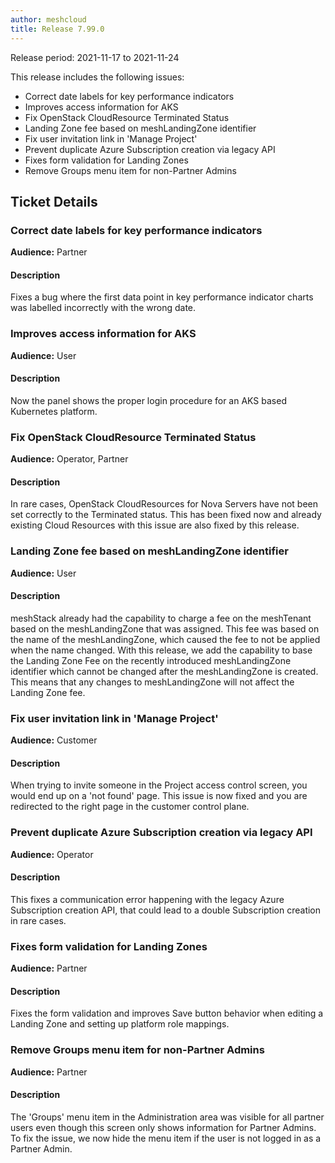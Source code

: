 ```yaml
---
author: meshcloud
title: Release 7.99.0
---
```


Release period: 2021-11-17 to 2021-11-24

This release includes the following issues:
* Correct date labels for key performance indicators
* Improves access information for AKS
* Fix OpenStack CloudResource Terminated Status
* Landing Zone fee based on meshLandingZone identifier
* Fix user invitation link in 'Manage Project'
* Prevent duplicate Azure Subscription creation via legacy API
* Fixes form validation for Landing Zones
* Remove Groups menu item for non-Partner Admins
<!--truncate-->

## Ticket Details
### Correct date labels for key performance indicators
**Audience:** Partner


#### Description
Fixes a bug where the first data point in key performance indicator charts was labelled incorrectly with the wrong date.

### Improves access information for AKS
**Audience:** User


#### Description
Now the panel shows the proper login procedure for an AKS based Kubernetes platform.

### Fix OpenStack CloudResource Terminated Status
**Audience:** Operator, Partner


#### Description
In rare cases, OpenStack CloudResources for Nova Servers have not been set correctly to the Terminated status.
This has been fixed now and already existing Cloud Resources with this issue are also fixed by this release.

### Landing Zone fee based on meshLandingZone identifier
**Audience:** User


#### Description
meshStack already had the capability to charge a fee on the meshTenant based on the meshLandingZone that was assigned.
This fee was based on the name of the meshLandingZone, which caused the fee to not be applied when the name changed.
With this release, we add the capability to base the Landing Zone Fee on the recently introduced meshLandingZone
identifier which cannot be changed after the meshLandingZone is created. This means that any changes to meshLandingZone
will not affect the Landing Zone fee.

### Fix user invitation link in 'Manage Project'
**Audience:** Customer


#### Description
When trying to invite someone in the Project access control screen, you would end up on a 'not found' page. This issue is now fixed and you are redirected to the right page in the customer control plane.

### Prevent duplicate Azure Subscription creation via legacy API
**Audience:** Operator


#### Description
This fixes a communication error happening with the legacy Azure Subscription creation API,
that could lead to a double Subscription creation in rare cases.

### Fixes form validation for Landing Zones
**Audience:** Partner


#### Description
Fixes the form validation and improves Save button behavior when editing a 
Landing Zone and setting up platform role mappings.

### Remove Groups menu item for non-Partner Admins
**Audience:** Partner


#### Description
The 'Groups' menu item in the Administration area was visible for all partner users even though this screen
only shows information for Partner Admins. To fix the issue, we now hide the menu item
if the user is not logged in as a Partner Admin.

